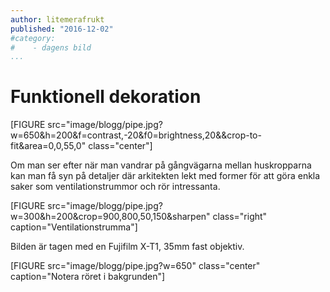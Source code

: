```yaml
---
author: litemerafrukt
published: "2016-12-02"
#category:
#    - dagens bild
...
```

Funktionell dekoration
==================================

[FIGURE src="image/blogg/pipe.jpg?w=650&h=200&f=contrast,-20&f0=brightness,20&&crop-to-fit&area=0,0,55,0" class="center"]

<!--more-->

Om man ser efter när man vandrar på gångvägarna mellan huskropparna kan man få syn på detaljer där arkitekten lekt med former för att göra enkla saker som ventilationstrummor och rör intressanta.

[FIGURE src="image/blogg/pipe.jpg?w=300&h=200&crop=900,800,50,150&sharpen" class="right" caption="Ventilationstrumma"]

Bilden är tagen med en Fujifilm X-T1, 35mm fast objektiv.

[FIGURE src="image/blogg/pipe.jpg?w=650" class="center" caption="Notera röret i bakgrunden"]
